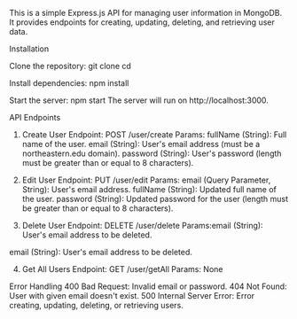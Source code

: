 This is a simple Express.js API for managing user information in MongoDB. It provides endpoints for creating, updating, deleting, and retrieving user data.

Installation

Clone the repository:
git clone <repository-url>
cd <repository-directory>

Install dependencies:
npm install

Start the server:
npm start
The server will run on http://localhost:3000.

API Endpoints
1. Create User
Endpoint: POST /user/create
Params:
fullName (String): Full name of the user.
email (String): User's email address (must be a northeastern.edu domain).
password (String): User's password (length must be greater than or equal to 8 characters).

2. Edit User
Endpoint: PUT /user/edit
Params:
email (Query Parameter, String): User's email address.
fullName (String): Updated full name of the user.
password (String): Updated password for the user (length must be greater than or equal to 8 characters).

3. Delete User
Endpoint: DELETE /user/delete
Params:email (String): User's email address to be deleted.

email (String): User's email address to be deleted.

4. Get All Users
Endpoint: GET /user/getAll
Params: None

Error Handling
400 Bad Request: Invalid email or password.
404 Not Found: User with given email doesn't exist.
500 Internal Server Error: Error creating, updating, deleting, or retrieving users.